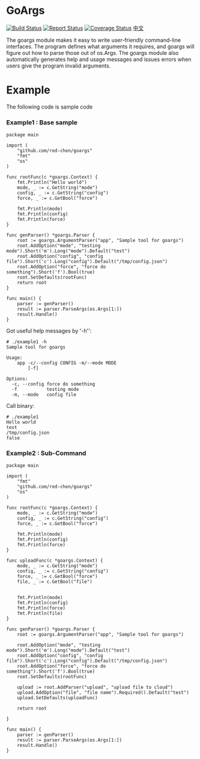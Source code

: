 # GoArgs

[![Build Status](https://travis-ci.org/red-chen/goargs.svg?branch=master)](https://travis-ci.org/red-chen/goargs)
[![Report Status](https://goreportcard.com/badge/github.com/red-chen/goargs)](https://goreportcard.com/report/github.com/red-chen/goargs)
[![Coverage Status](https://coveralls.io/repos/github/red-chen/goargs/badge.svg?branch=master)](https://coveralls.io/github/red-chen/goargs?branch=master)
[中文](README_cn.md)

The goargs module makes it easy to write user-friendly command-line interfaces.
The program defines what arguments it requires, and goargs will figure out how
to parse those out of os.Args. The goargs module also automatically generates
help and usage messages and issues errors when users give the program invalid
arguments.

# Example

The following code is sample code

### Example1 : Base sample

```
package main

import (
	"github.com/red-chen/goargs"
	"fmt"
	"os"
)

func rootFunc(c *goargs.Context) {
	fmt.Println("Hello world")
	mode, _ := c.GetString("mode")
	config, _ := c.GetString("config")
	force, _ := c.GetBool("force")

	fmt.Println(mode)
	fmt.Println(config)
	fmt.Println(force)
}

func genParser() *goargs.Parser {
	root := goargs.ArgumentParser("app", "Sample tool for goargs")
	root.AddOption("mode", "testing mode").Short('m').Long("mode").Default("test")
	root.AddOption("config", "config file").Short('c').Long("config").Default("/tmp/config.json")
	root.AddOption("force", "force do something").Short('f').Bool(true)
	root.SetDefaults(rootFunc)
	return root
}

func main() {
	parser := genParser()
	result := parser.ParseArgs(os.Args[1:])
	result.Handle()
}
```

Got useful help messages by '-h'':
```
# ./example1 -h
Sample tool for goargs

Usage:
    app -c/--config CONFIG -m/--mode MODE
        [-f]

Options:
  -c, --config force do something
  -f           testing mode
  -m, --mode   config file
```

Call binary:
```
# ./example1
Hello world
test
/tmp/config.json
false
```

### Example2 : Sub-Command

```
package main

import (
	"fmt"
	"github.com/red-chen/goargs"
	"os"
)

func rootFunc(c *goargs.Context) {
	mode, _ := c.GetString("mode")
	config, _ := c.GetString("config")
	force, _ := c.GetBool("force")

	fmt.Println(mode)
	fmt.Println(config)
	fmt.Println(force)
}

func uploadFunc(c *goargs.Context) {
	mode, _ := c.GetString("mode")
	config, _ := c.GetString("config")
	force, _ := c.GetBool("force")
	file, _ := c.GetBool("file")


	fmt.Println(mode)
	fmt.Println(config)
	fmt.Println(force)
	fmt.Println(file)
}

func genParser() *goargs.Parser {
	root := goargs.ArgumentParser("app", "Sample tool for goargs")

	root.AddOption("mode", "testing mode").Short('m').Long("mode").Default("test")
	root.AddOption("config", "config file").Short('c').Long("config").Default("/tmp/config.json")
	root.AddOption("force", "force do something").Short('f').Bool(true)
	root.SetDefaults(rootFunc)

	upload := root.AddParser("upload", "upload file to cloud")
	upload.AddOption("file", "file name").Required().Default("test")
	upload.SetDefaults(uploadFunc)

	return root

}

func main() {
	parser := genParser()
	result := parser.ParseArgs(os.Args[1:])
	result.Handle()
}
```



